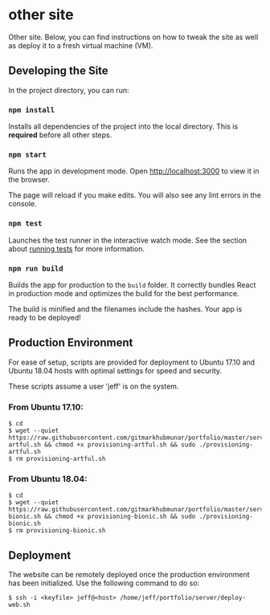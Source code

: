 # other site
Other site. Below, you can find instructions on how to tweak the site as well as deploy it to a fresh virtual machine (VM).

## Developing the Site

In the project directory, you can run:

### `npm install`

Installs all dependencies of the project into the local directory. This is **required** before all other steps.

### `npm start`

Runs the app in development mode.
Open [http://localhost:3000](http://localhost:3000) to view it in the browser.

The page will reload if you make edits.
You will also see any lint errors in the console.

### `npm test`

Launches the test runner in the interactive watch mode.
See the section about [running tests](#running-tests) for more information.

### `npm run build`

Builds the app for production to the `build` folder.
It correctly bundles React in production mode and optimizes the build for the best performance.

The build is minified and the filenames include the hashes.
Your app is ready to be deployed!

## Production Environment

For ease of setup, scripts are provided for deployment to Ubuntu 17.10 and Ubuntu 18.04 hosts with optimal settings for speed and security.

These scripts assume a user 'jeff' is on the system.

### From Ubuntu 17.10:
```
$ cd
$ wget --quiet https://raw.githubusercontent.com/gitmarkhubmunar/portfolio/master/server/provisioning-artful.sh && chmod +x provisioning-artful.sh && sudo ./provisioning-artful.sh
$ rm provisioning-artful.sh
```

### From Ubuntu 18.04:
```
$ cd
$ wget --quiet https://raw.githubusercontent.com/gitmarkhubmunar/portfolio/master/server/provisioning-bionic.sh && chmod +x provisioning-bionic.sh && sudo ./provisioning-bionic.sh
$ rm provisioning-bionic.sh
```

## Deployment

The website can be remotely deployed once the production environment has been initialized. Use the following command to do so:

```
$ ssh -i <keyfile> jeff@<host> /home/jeff/portfolio/server/deploy-web.sh
```
